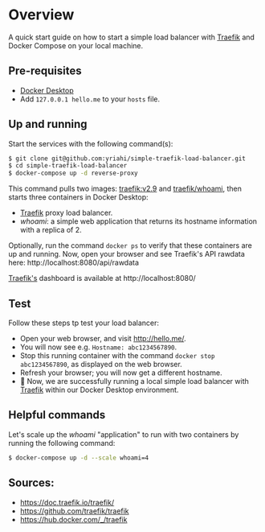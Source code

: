 # Overview

A quick start guide on how to start a simple load balancer with [Traefik](https://doc.traefik.io/traefik/) and Docker Compose on your local machine.



## Pre-requisites

- [Docker Desktop](https://www.docker.com/products/docker-desktop/)
- Add `127.0.0.1 hello.me` to your `hosts` file.



## Up and running


Start the services with the following command(s):

```bash
$ git clone git@github.com:yriahi/simple-traefik-load-balancer.git
$ cd simple-traefik-load-balancer
$ docker-compose up -d reverse-proxy
```

This command pulls two images: [traefik:v2.9](https://hub.docker.com/_/traefik) and [traefik/whoami](https://hub.docker.com/r/traefik/whoami), then starts three containers in Docker Desktop:

- [Traefik](https://doc.traefik.io/traefik/) proxy load balancer.
-  *whoami*: a simple web application that returns its hostname information with a replica of 2.

Optionally, run the command `docker ps` to verify that these containers are up and running. Now, open your browser and see Traefik's API rawdata here: http://localhost:8080/api/rawdata

[Traefik's](https://doc.traefik.io/traefik/) dashboard is available at http://localhost:8080/



## Test

Follow these steps tp test your load balancer:

- Open your web browser, and visit http://hello.me/. 
- You will now see e.g. `Hostname: abc1234567890`. 
- Stop this running container with the command `docker stop abc1234567890`, as displayed on the web browser. 
- Refresh your browser; you will now get a different hostname. 
- 🎊 Now, we are successfully running a local simple load balancer with [Traefik](https://doc.traefik.io/traefik/) within our Docker Desktop environment.



## Helpful commands

Let's scale up the *whoami* "application" to run with two containers by running the following command: 

```bash 
$ docker-compose up -d --scale whoami=4
```



## Sources:

- https://doc.traefik.io/traefik/
- https://github.com/traefik/traefik
- https://hub.docker.com/_/traefik
